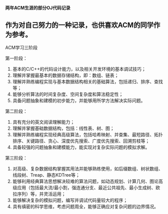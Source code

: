 #### 两年ACM生涯的部分OJ代码记录
  作为对自己努力的一种记录，也供喜欢ACM的同学作为参考。
  ---------------------------------------------
  ACM学习三阶段
  
  第一阶段：
  1.	基本的C/C++的代码设计能力，以及相关开发环境的基本调试技巧；
  2.	理解并掌握最基本的数据存储结构，即：数组、链表；
  3.	理解并熟练编程实现与基本数据结构相关的基础算法，包括递归、排序、查找等；
  4.	能够分析算法的时间复杂度、空间复杂度和算法稳定性；
  5.	具备问题抽象和建模的初步能力，并能够用所学方法解决实际问题。
  
  第二阶段：
  1.	具有充分的英文阅读理解能力；
  2.	理解并掌握基础数据结构，包括：线性表、树、图；
  3.	理解并熟练编程实现经典高级算法，包括哈希映射、并查集、最短路径、拓扑排序、关键路径、贪心、深度优先搜索、广度优先搜索、回溯剪枝等；
  4.	具备较强的问题抽象和建模能力，能实现对复杂实际问题的模拟求解。

  第三阶段：
  1.	对高级、复杂数据结构掌握其用法并能够熟练使用，如后缀数组、树状数组、线段树、Treap、静态KDTree等；
  2.	能够利用经典算法思想解决较难的算法问题，如动态规划、计算几何、图论高级应用（包括最大流/最小割，强连通分支、最近公共祖先、最小生成树、欧拉序列）等，并灵活运用；
  3.	能够解决复杂的模拟问题，编写并调试代码量较大的程序；
  4.	具有缜密的科学思维，考虑问题周全，能够正确应对复杂问题的边界情况。

